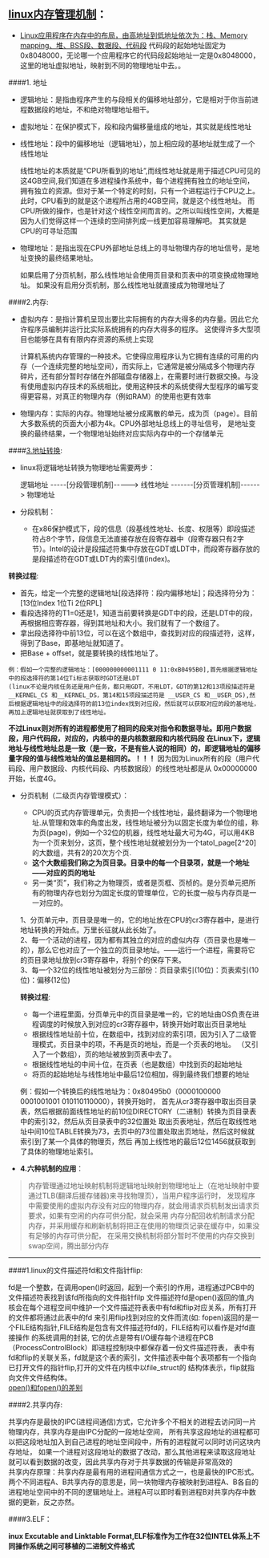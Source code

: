 ## [linux内存管理机制](http://blog.csdn.net/yusiguyuan/article/details/23554927)：

* [Linux应用程序在内存中的布局，由高地址到低地址依次为：栈、Memory       mapping、堆、BSS段、数据段、代码段](http://www.cnblogs.com/51qianrushi/p/4294264.html)
  代码段的起始地址固定为0x8048000，无论哪一个应用程序它的代码段起始地址一定是0x8048000，这里的地址虚拟地址，映射到不同的物理地址中去。。

####1. 地址
* 逻辑地址：是指由程序产生的与段相关的偏移地址部分，它是相对于你当前进程数据段的地址，不和绝对物理地址相干。
* 虚拟地址：在保护模式下，段和段内偏移量组成的地址，其实就是线性地址
* 线性地址：段中的偏移地址（逻辑地址），加上相应段的基地址就生成了一个线性地址
  
  >
    线性地址的本质就是“CPU所看到的地址”,而线性地址就是用于描述CPU可见的这4GB空间,我们知道在多进程操作系统中，每个进程拥有独立的地址空间，
    拥有独立的资源。但对于某一个特定的时刻，只有一个进程运行于CPU之上。此时，CPU看到的就是这个进程所占用的4GB空间，就是这个线性地址。
    而CPU所做的操作，也是针对这个线性空间而言的。之所以叫线性空间，大概是因为人们觉得这样一个连续的空间排列成一线更加容易理解吧。
    其实就是CPU的可寻址范围
* 物理地址：是指出现在CPU外部地址总线上的寻址物理内存的地址信号，是地址变换的最终结果地址。

  >
    如果启用了分页机制，那么线性地址会使用页目录和页表中的项变换成物理地址。
    如果没有启用分页机制，那么线性地址就直接成为物理地址了

####2.内存:
* 虚拟内存：是指计算机呈现出要比实际拥有的内存大得多的内存量。因此它允许程序员编制并运行比实际系统拥有的内存大得多的程序。
  这使得许多大型项目也能够在具有有限内存资源的系统上实现

  >
  计算机系统内存管理的一种技术。它使得应用程序认为它拥有连续的可用的内存（一个连续完整的地址空间），而实际上，它通常是被分隔成多个物理内存碎片，还有部分暂时存储在外部磁盘存储器上，在需要时进行数据交换。与没有使用虚拟内存技术的系统相比，使用这种技术的系统使得大型程序的编写变得更容易，对真正的物理内存（例如RAM）的使用也更有效率
* 物理内存：实际的内存。物理地址被分成离散的单元，成为页（page）。目前大多数系统的页面大小都为4k。CPU外部地址总线上的寻址信号，
  是地址变换的最终结果，一个物理地址始终对应实际内存中的一个存储单元

####[3.地址转换](http://blog.csdn.net/wxzking/article/details/5905214):
* linux将逻辑地址转换为物理地址需要两步：
  
  逻辑地址 -----[分段管理机制]-----> 线性地址 -------[分页管理机制]------> 物理地址

* 分段机制：
  * 在x86保护模式下，段的信息（段基线性地址、长度、权限等）即段描述符占8个字节，段信息无法直接存放在段寄存器中（段寄存器只有2字节）。Intel的设计是段描述符集中存放在GDT或LDT中，而段寄存器存放的是段描述符在GDT或LDT内的索引值(index)。
  
 __转换过程__:
  * 首先，给定一个完整的逻辑地址[段选择符：段内偏移地址]；段选择符分为：[13位Index 1位Ti 2位RPL]
  * 看段选择符的T1=0还是1，知道当前要转换是GDT中的段，还是LDT中的段，再根据相应寄存器，得到其地址和大小。我们就有了一个数组了。
  * 拿出段选择符中前13位，可以在这个数组中，查找到对应的段描述符，这样，得到了Base，即基地址就知道了。
  * 把Base + offset，就是要转换的线性地址了。

  >
    例：假如一个完整的逻辑地址：[000000000001111 0 11:0xB0495B0],首先根据逻辑地址中的段选择符的第14位Ti标志获取时GDT还是LDT
    (linux不论是内核任务还是用户任务，都只用GDT，不用LDT，GDT的第12和13项段描述符是 __KERNEL_CS 和__KERNEL_DS，第14和15项段描述符是 __USER_CS 和__USER_DS),然后根据逻辑地址中的段选择符的前13位index找到对应段，然后就可以获取对应的段的基地址，再加上逻辑地址就获取到了线性地址。

 __不过Linux则对所有的进程都使用了相同的段来对指令和数据寻址。即用户数据段，用户代码段，对应的，内核中的是内核数据段和内核代码段__
 __在Linux下，逻辑地址与线性地址总是一致（是一致，不是有些人说的相同）的，即逻辑地址的偏移量字段的值与线性地址的值总是相同的。！！！__
 因为因为Linux所有的段（用户代码段、用户数据段、内核代码段、内核数据段）的线性地址都是从 0x00000000 开始，长度4G。
 
* 分页机制（二级页内存管理模式）：
  * CPU的页式内存管理单元，负责把一个线性地址，最终翻译为一个物理地址.从管理和效率的角度出发，线性地址被分为以固定长度为单位的组，称为页(page)，例如一个32位的机器，线性地址最大可为4G，可以用4KB为一个页来划分，这页，整个线性地址就被划分为一个tatol_page[2^20]的大数组，共有2的20次方个页.   
  * __这个大数组我们称之为页目录。目录中的每一个目录项，就是一个地址——对应的页的地址__    
  * 另一类“页”，我们称之为物理页，或者是页框、页桢的。是分页单元把所有的物理内存也划分为固定长度的管理单位，它的长度一般与内存页是一一对应的。
  
  >
    1、分页单元中，页目录是唯一的，它的地址放在CPU的cr3寄存器中，是进行地址转换的开始点。万里长征就从此长始了。  
    2、每一个活动的进程，因为都有其独立的对应的虚似内存（页目录也是唯一的），那么它也对应了一个独立的页目录地址。——运行一个进程，需要将它的页目录地址放到cr3寄存器中，将别个的保存下来。   
    3、每一个32位的线性地址被划分为三部份：页目录索引(10位)：页表索引(10位)：偏移(12位)  
  
  __转换过程__:
  * 每一个进程里面，分页单元中的页目录是唯一的，它的地址由OS负责在进程调度的时候放入到对应的cr3寄存器中，转换开始时取出页目录地址
  * 根据线性地址前十位，在数组中，找到对应的索引项，因为引入了二级管理模式，页目录中的项，不再是页的地址，而是一个页表的地址。
  （又引入了一个数组），页的地址被放到页表中去了。
  * 根据线性地址的中间十位，在页表（也是数组）中找到页的起始地址
  * 将页的起始地址与线性地址中最后12位相加，得到最终我们想要的地址
  
  >
    例：假如一个转换后的线性地址为：0x80495b0（0000100000 0001001001 010110110000），转换开始时，
    首先从cr3寄存器中取出页目录表，然后根据前面线性地址的前10位DIRECTORY（二进制）转换为页目录表中的索引32，然后从页目录表中的32位置处
    取出页表地址，然后在取线性地址中间10位TABLE转换为73，去页中的73位置处取出页地址，然后这时候就索引到了某一个具体的物理页，然后
    再加上线性地的最后12位1456就获取到了具体的物理地址索引。
 
* __4.六种机制的应用__：

 > 内存管理通过地址映射机制将逻辑地址映射到物理地址上（在地址映射中要通过TLB(翻译后援存储器)来寻找物理页），当用户程序运行时，
   发现程序中需要使用的虚拟内存没有对应的物理内存，就会用请求页机制发出请求页要求，如果有空闲的内存可供分配，就会采用
   内存分配回收机制请求分配内存，并采用缓存和刷新机制将把正在使用的物理页记录在缓存中，如果没有足够的内存可供分配，
   在采用交换机制将部分暂时不使用的内存交换到swap空间，腾出部分内存
  
  
***
  
####1.linux的文件描述符fd和文件指针flip:
>
  fd是一个整数，在调用open()时返回，起到一个索引的作用，进程通过PCB中的文件描述符表找到该fd所指向的文件指针filp
  文件描述符fd是open()返回的值,内核会在每个进程空间中维护一个文件描述符表表中有fd和flip对应关系，所有打开的文件都将通过此表中的fd
  来引用flip找到对应的文件而流(如: fopen)返回的是一个FILE结构指针,FILE结构是包含有文件描述符fd的，FILE结构可以看作是对fd直接操作
  的系统调用的封装, 它的优点是带有I/O缓存每个进程在PCB（ProcessControlBlock）即进程控制块中都保存着一份文件描述符表，
  表中有fd和flip的关联关系，fd就是这个表的索引，文件描述表中每个表项都有一个指向已打开文件的指针flip,打开的文件在内核中以file_struct的
  结构体表示，flip就指向文件文件结构体。    
  [open()和fopen()的差别](http://blog.csdn.net/hairetz/article/details/4150193)

####2.共享内存:
>
  共享内存是最快的IPC(进程间通信)方式，它允许多个不相关的进程去访问同一片物理内存，共享内存是由IPC分配的一段地址空间，
  所有共享这段地址的进程都可以把这段地址加入到自己进程的地址空间段中，所有的进程就可以同时访问这块内存地址，
  如果一个进程对这段地址的数据了改动，那么其他进程来读取这段地址就可以看到数据的改变，因此共享内存对于共享数据的传输是非常高效的    
  共享内存原理：共享内存是最有用的进程间通信方式之一，也是最快的IPC形式。两个不同进程A、B共享内存的意思是，同一块物理内存被映射到进程A、B各自的进程地址空间中的不同的逻辑地址上。进程A可以即时看到进程B对共享内存中数据的更新，反之亦然。

####3.ELF：
>
__inux Excutable and Linktable Format,ELF标准作为工作在32位INTEL体系上不同操作系统之间可移植的二进制文件格式__

